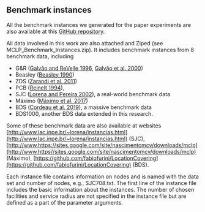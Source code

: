 
## Benchmark instances
All the benchmark instances we generated for the paper experiments are also available at this [GitHub repository](https://github.com/HWangUPV/MCLP). 

All data involved in this work are also attached and Ziped (see MCLP_Benchmark_Instances.zip). It includes benchmark instances from 8 benchmark data, including 
- G&R ([Galvão and ReVelle 1996](https://doi.org/10.1016/S0966-8349%2897%2983342-6), [Galvão et al. 2000](https://doi.org/10.1016/S0377-2217%2899%2900171-X))
- Beasley ([Beasley 1990](https://www.tandfonline.com/doi/abs/10.1057/jors.1990.166))
- ZDS ([Zarandi et al. 2011](https://www.sciencedirect.com/science/article/pii/S1026309811002100))
- PCB ([Reinelt 1994](http://dx.doi.org/10.5772/5583)),
- SJC ([Lorena and Pereira 2002](https://citeseerx.ist.psu.edu/document?repid=rep1&type=pdf&doi=75515a186e951958f8ed4a90362338f6b0646746)), a real-world benchmark data
- Máximo ([Máximo et al. 2017](https://www.sciencedirect.com/science/article/abs/pii/S0305054816302131))
- BDS ([Cordeau et al. 2019](https://www.sciencedirect.com/science/article/abs/pii/S0377221718310737)), a massive benchmark data
- BDS1000, another BDS data extended in this research.


Some of these benchmark data are also available at websites  [http://www.lac.inpe.br/~lorena/instancias.html](http://www.lac.inpe.br/~lorena/instancias.html)  (SJC),  [http://www.https://sites.google.com/site/nascimentomcv/downloads/mclp](http://www.https//sites.google.com/site/nascimentomcv/downloads/mclp)  (Máximo),  [https://github.com/fabiofurini/LocationCovering](https://github.com/fabiofurini/LocationCovering)  (BDS).

Each instance file contains information on nodes and is named with the data set and number of nodes, e.g., SJC708.txt. 
The first line of the instance file includes the basic information about the instances. 
The number of chosen facilities and service radius are not specified in the instance file but are defined as a part of the parameter arguments.
